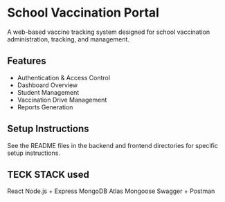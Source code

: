 # School Vaccination Portal

A web-based vaccine tracking system designed for school vaccination administration, tracking, and management.

## Features

- Authentication & Access Control
- Dashboard Overview
- Student Management
- Vaccination Drive Management
- Reports Generation

## Setup Instructions

See the README files in the backend and frontend directories for specific setup instructions.

## TECK STACK used
React
Node.js + Express
MongoDB Atlas
Mongoose
Swagger + Postman

